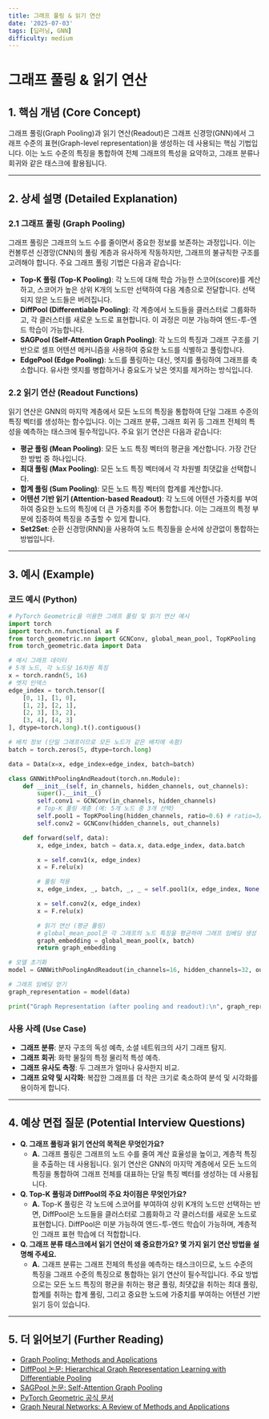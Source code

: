 ```yaml
---
title: 그래프 풀링 & 읽기 연산
date: '2025-07-03'
tags: [딥러닝, GNN]
difficulty: medium
---
```


# 그래프 풀링 & 읽기 연산

## 1. 핵심 개념 (Core Concept)

그래프 풀링(Graph Pooling)과 읽기 연산(Readout)은 그래프 신경망(GNN)에서 그래프 수준의 표현(Graph-level representation)을 생성하는 데 사용되는 핵심 기법입니다. 이는 노드 수준의 특징을 통합하여 전체 그래프의 특성을 요약하고, 그래프 분류나 회귀와 같은 태스크에 활용됩니다.

______________________________________________________________________

## 2. 상세 설명 (Detailed Explanation)

### 2.1 그래프 풀링 (Graph Pooling)

그래프 풀링은 그래프의 노드 수를 줄이면서 중요한 정보를 보존하는 과정입니다. 이는 컨볼루션 신경망(CNN)의 풀링 계층과 유사하게 작동하지만, 그래프의 불규칙한 구조를 고려해야 합니다. 주요 그래프 풀링 기법은 다음과 같습니다:

- **Top-K 풀링 (Top-K Pooling)**: 각 노드에 대해 학습 가능한 스코어(score)를 계산하고, 스코어가 높은 상위 K개의 노드만 선택하여 다음 계층으로 전달합니다. 선택되지 않은 노드들은 버려집니다.
- **DiffPool (Differentiable Pooling)**: 각 계층에서 노드들을 클러스터로 그룹화하고, 각 클러스터를 새로운 노드로 표현합니다. 이 과정은 미분 가능하여 엔드-투-엔드 학습이 가능합니다.
- **SAGPool (Self-Attention Graph Pooling)**: 각 노드의 특징과 그래프 구조를 기반으로 셀프 어텐션 메커니즘을 사용하여 중요한 노드를 식별하고 풀링합니다.
- **EdgePool (Edge Pooling)**: 노드를 풀링하는 대신, 엣지를 풀링하여 그래프를 축소합니다. 유사한 엣지를 병합하거나 중요도가 낮은 엣지를 제거하는 방식입니다.

### 2.2 읽기 연산 (Readout Functions)

읽기 연산은 GNN의 마지막 계층에서 모든 노드의 특징을 통합하여 단일 그래프 수준의 특징 벡터를 생성하는 함수입니다. 이는 그래프 분류, 그래프 회귀 등 그래프 전체의 특성을 예측하는 태스크에 필수적입니다. 주요 읽기 연산은 다음과 같습니다:

- **평균 풀링 (Mean Pooling)**: 모든 노드 특징 벡터의 평균을 계산합니다. 가장 간단한 방법 중 하나입니다.
- **최대 풀링 (Max Pooling)**: 모든 노드 특징 벡터에서 각 차원별 최댓값을 선택합니다.
- **합계 풀링 (Sum Pooling)**: 모든 노드 특징 벡터의 합계를 계산합니다.
- **어텐션 기반 읽기 (Attention-based Readout)**: 각 노드에 어텐션 가중치를 부여하여 중요한 노드의 특징에 더 큰 가중치를 주어 통합합니다. 이는 그래프의 특정 부분에 집중하여 특징을 추출할 수 있게 합니다.
- **Set2Set**: 순환 신경망(RNN)을 사용하여 노드 특징들을 순서에 상관없이 통합하는 방법입니다.

______________________________________________________________________

## 3. 예시 (Example)

### 코드 예시 (Python)

```python
# PyTorch Geometric을 이용한 그래프 풀링 및 읽기 연산 예시
import torch
import torch.nn.functional as F
from torch_geometric.nn import GCNConv, global_mean_pool, TopKPooling
from torch_geometric.data import Data

# 예시 그래프 데이터
# 5개 노드, 각 노드당 16차원 특징
x = torch.randn(5, 16)
# 엣지 인덱스
edge_index = torch.tensor([
    [0, 1], [1, 0],
    [1, 2], [2, 1],
    [2, 3], [3, 2],
    [3, 4], [4, 3]
], dtype=torch.long).t().contiguous()

# 배치 정보 (단일 그래프이므로 모든 노드가 같은 배치에 속함)
batch = torch.zeros(5, dtype=torch.long)

data = Data(x=x, edge_index=edge_index, batch=batch)

class GNNWithPoolingAndReadout(torch.nn.Module):
    def __init__(self, in_channels, hidden_channels, out_channels):
        super().__init__()
        self.conv1 = GCNConv(in_channels, hidden_channels)
        # Top-K 풀링 계층 (예: 5개 노드 중 3개 선택)
        self.pool1 = TopKPooling(hidden_channels, ratio=0.6) # ratio=3/5 = 0.6
        self.conv2 = GCNConv(hidden_channels, out_channels)

    def forward(self, data):
        x, edge_index, batch = data.x, data.edge_index, data.batch

        x = self.conv1(x, edge_index)
        x = F.relu(x)

        # 풀링 적용
        x, edge_index, _, batch, _, _ = self.pool1(x, edge_index, None, batch)

        x = self.conv2(x, edge_index)
        x = F.relu(x)

        # 읽기 연산 (평균 풀링)
        # global_mean_pool은 각 그래프의 노드 특징을 평균하여 그래프 임베딩 생성
        graph_embedding = global_mean_pool(x, batch)
        return graph_embedding

# 모델 초기화
model = GNNWithPoolingAndReadout(in_channels=16, hidden_channels=32, out_channels=64)

# 그래프 임베딩 얻기
graph_representation = model(data)

print("Graph Representation (after pooling and readout):\n", graph_representation)
```

### 사용 사례 (Use Case)

- **그래프 분류**: 분자 구조의 독성 예측, 소셜 네트워크의 사기 그래프 탐지.
- **그래프 회귀**: 화학 물질의 특정 물리적 특성 예측.
- **그래프 유사도 측정**: 두 그래프가 얼마나 유사한지 비교.
- **그래프 요약 및 시각화**: 복잡한 그래프를 더 작은 크기로 축소하여 분석 및 시각화를 용이하게 합니다.

______________________________________________________________________

## 4. 예상 면접 질문 (Potential Interview Questions)

- **Q. 그래프 풀링과 읽기 연산의 목적은 무엇인가요?**
  - **A.** 그래프 풀링은 그래프의 노드 수를 줄여 계산 효율성을 높이고, 계층적 특징을 추출하는 데 사용됩니다. 읽기 연산은 GNN의 마지막 계층에서 모든 노드의 특징을 통합하여 그래프 전체를 대표하는 단일 특징 벡터를 생성하는 데 사용됩니다.
- **Q. Top-K 풀링과 DiffPool의 주요 차이점은 무엇인가요?**
  - **A.** Top-K 풀링은 각 노드에 스코어를 부여하여 상위 K개의 노드만 선택하는 반면, DiffPool은 노드들을 클러스터로 그룹화하고 각 클러스터를 새로운 노드로 표현합니다. DiffPool은 미분 가능하여 엔드-투-엔드 학습이 가능하며, 계층적인 그래프 표현 학습에 더 적합합니다.
- **Q. 그래프 분류 태스크에서 읽기 연산이 왜 중요한가요? 몇 가지 읽기 연산 방법을 설명해 주세요.**
  - **A.** 그래프 분류는 그래프 전체의 특성을 예측하는 태스크이므로, 노드 수준의 특징을 그래프 수준의 특징으로 통합하는 읽기 연산이 필수적입니다. 주요 방법으로는 모든 노드 특징의 평균을 취하는 평균 풀링, 최댓값을 취하는 최대 풀링, 합계를 취하는 합계 풀링, 그리고 중요한 노드에 가중치를 부여하는 어텐션 기반 읽기 등이 있습니다.

______________________________________________________________________

## 5. 더 읽어보기 (Further Reading)

- [Graph Pooling: Methods and Applications](https://arxiv.org/abs/2007.00481)
- [DiffPool 논문: Hierarchical Graph Representation Learning with Differentiable Pooling](https://arxiv.org/abs/1806.08804)
- [SAGPool 논문: Self-Attention Graph Pooling](https://arxiv.org/abs/1904.08082)
- [PyTorch Geometric 공식 문서](https://pytorch-geometric.readthedocs.io/en/latest/)
- [Graph Neural Networks: A Review of Methods and Applications](https://arxiv.org/abs/1812.08434)
